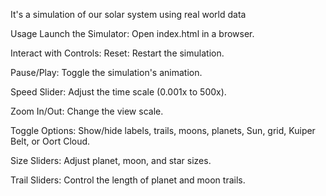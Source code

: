 It's a simulation of our solar system using real world data

Usage
Launch the Simulator: Open index.html in a browser.

Interact with Controls:
Reset: Restart the simulation.

Pause/Play: Toggle the simulation's animation.

Speed Slider: Adjust the time scale (0.001x to 500x).

Zoom In/Out: Change the view scale.

Toggle Options: Show/hide labels, trails, moons, planets, Sun, grid, Kuiper Belt, or Oort Cloud.

Size Sliders: Adjust planet, moon, and star sizes.

Trail Sliders: Control the length of planet and moon trails.

